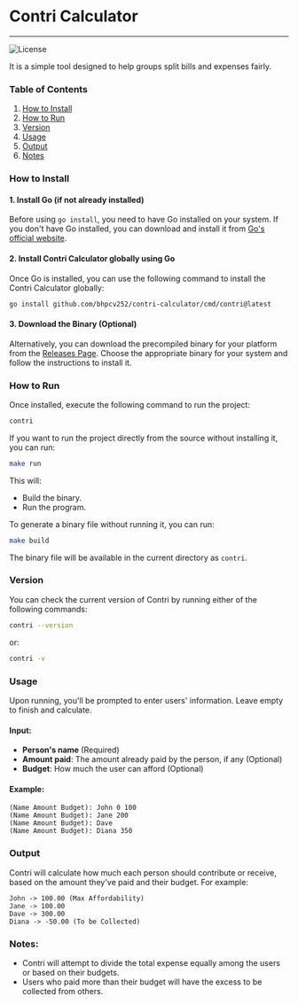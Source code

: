 # Contri Calculator

---

![License](https://img.shields.io/badge/license-GPL%20v3-blue.svg)

It is a simple tool designed to help groups split bills and expenses fairly.

### Table of Contents

1. [How to Install](#how-to-install)
2. [How to Run](#how-to-run)
3. [Version](#version)
4. [Usage](#usage)
5. [Output](#output)
6. [Notes](#notes)

### How to Install

#### 1. **Install Go** (if not already installed)

Before using `go install`, you need to have Go installed on your system. If you don't have Go installed, you can download and install it from [Go's official website](https://golang.org/dl/).

#### 2. **Install Contri Calculator** globally using Go

Once Go is installed, you can use the following command to install the Contri Calculator globally:

```bash
go install github.com/bhpcv252/contri-calculator/cmd/contri@latest
```

#### 3. **Download the Binary (Optional)**

Alternatively, you can download the precompiled binary for your platform from the [Releases Page](https://github.com/bhpcv252/contri-calculator/releases). Choose the appropriate binary for your system and follow the instructions to install it.

### How to Run

Once installed, execute the following command to run the project:

```bash
contri
```

If you want to run the project directly from the source without installing it, you can run:

```bash
make run
```

This will:

- Build the binary.
- Run the program.

To generate a binary file without running it, you can run:

```bash
make build
```

The binary file will be available in the current directory as `contri`.

### Version

You can check the current version of Contri by running either of the following commands:

```bash
contri --version
```

or:

```bash
contri -v
```

### Usage

Upon running, you'll be prompted to enter users' information. Leave empty to finish and calculate.

#### Input:

- **Person's name** (Required)
- **Amount paid**: The amount already paid by the person, if any (Optional)
- **Budget**: How much the user can afford (Optional)

#### Example:

```
(Name Amount Budget): John 0 100
(Name Amount Budget): Jane 200
(Name Amount Budget): Dave
(Name Amount Budget): Diana 350
```

### Output

Contri will calculate how much each person should contribute or receive, based on the amount they've paid and their budget. For example:

```
John -> 100.00 (Max Affordability)
Jane -> 100.00
Dave -> 300.00
Diana -> -50.00 (To be Collected)
```

### Notes:

- Contri will attempt to divide the total expense equally among the users or based on their budgets.
- Users who paid more than their budget will have the excess to be collected from others.
